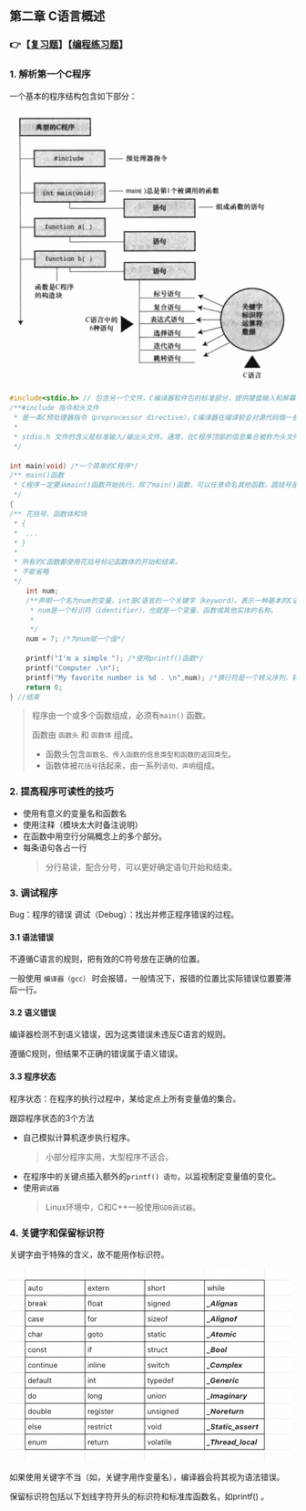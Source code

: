 ## 第二章 C语言概述

### 👉【[复习题](./复习题.md)】【[编程练习题](./编程题.md)】

### 1. 解析第一个C程序
一个基本的程序结构包含如下部分：

![](./img/C程序的结构.png)

```c
#include<stdio.h> // 包含另一个文件，C编译器软件包的标准部分，提供键盘输入和屏幕输出的支持。
/**#include 指令和头文件
 * 是一条C预处理器指令（preprocessor directive），C编译器在编译前会对源代码做一些准备，即预处理（preprocessing）。
 *
 * stdio.h 文件的含义是标准输入/输出头文件。通常，在C程序顶部的信息集合被称为头文件（header）。
 */

int main(void) /*一个简单的C程序*/
/** main()函数
 * C程序一定要从main()函数开始执行，除了main()函数，可以任意命名其他函数。圆括号是用于识别main()是一个函数。
 */
{
/** 花括号、函数体和块
 * {
 *  ...
 * }
 * 
 * 所有的C函数都使用花括号标记函数体的开始和结束。
 * 不能省略
 */
    int num; 
    /**声明一个名为num的变量，int是C语言的一个关键字（keyword），表示一种基本的C语言数据类型，
     * num是一个标识符（identifier），也就是一个变量、函数或其他实体的名称。
     * 
     */
    num = 7; /*为num赋一个值*/

    printf("I'm a simple "); /*使用printf()函数*/
    printf("Computer .\n");
    printf("My favorite number is %d . \n",num); /*换行符是一个转义序列，转义序列用于代码难以表示或无法输入的字符，如 \t 代表 Tab键*/
    return 0; 
} //结束

```
> 程序由一个或多个函数组成，必须有`main()` 函数。
> 
> 函数由 `函数头` 和 `函数体` 组成。
> - 函数头包含`函数名、传入函数的信息类型和函数的返回类型`。
> - 函数体被`花括号`括起来，由一系列`语句、声明`组成。

### 2. 提高程序可读性的技巧
- 使用有意义的变量名和函数名
- 使用注释（模块太大时备注说明）
- 在函数中用空行分隔概念上的多个部分。
- 每条语句各占一行
    > 分行易读，配合分号，可以更好确定语句开始和结束。


### 3. 调试程序
Bug：程序的错误
调试（Debug）：找出并修正程序错误的过程。

#### 3.1 语法错误

不遵循C语言的规则，把有效的C符号放在正确的位置。

一般使用 `编译器（gcc）` 时会报错，一般情况下，报错的位置比实际错误位置要滞后一行。

#### 3.2 语义错误

编译器检测不到语义错误，因为这类错误未违反C语言的规则。

遵循C规则，但结果不正确的错误属于语义错误。

#### 3.3 程序状态
程序状态：在程序的执行过程中，某给定点上所有变量值的集合。

跟踪程序状态的3个方法
- 自己模拟计算机逐步执行程序。
    > 小部分程序实用，大型程序不适合。
- 在程序中的关键点插入额外的`printf() 语句`，以监视制定变量值的变化。
- 使用`调试器`
    > Linux环境中，C和C++一般使用`GDB调试器`。

### 4. 关键字和保留标识符

关键字由于特殊的含义，故不能用作标识符。

![](./img/ISOC关键字.png)

如果使用关键字不当（如，关键字用作变量名），编译器会将其视为语法错误。

保留标识符包括以下划线字符开头的标识符和标准库函数名，如printf() 。
